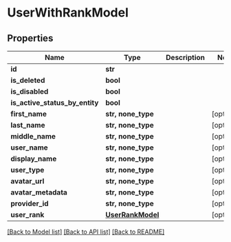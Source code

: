 # UserWithRankModel


## Properties
Name | Type | Description | Notes
------------ | ------------- | ------------- | -------------
**id** | **str** |  | 
**is_deleted** | **bool** |  | 
**is_disabled** | **bool** |  | 
**is_active_status_by_entity** | **bool** |  | 
**first_name** | **str, none_type** |  | [optional] 
**last_name** | **str, none_type** |  | [optional] 
**middle_name** | **str, none_type** |  | [optional] 
**user_name** | **str, none_type** |  | [optional] 
**display_name** | **str, none_type** |  | [optional] 
**user_type** | **str, none_type** |  | [optional] 
**avatar_url** | **str, none_type** |  | [optional] 
**avatar_metadata** | **str, none_type** |  | [optional] 
**provider_id** | **str, none_type** |  | [optional] 
**user_rank** | [**UserRankModel**](UserRankModel.md) |  | [optional] 

[[Back to Model list]](../README.md#documentation-for-models) [[Back to API list]](../README.md#documentation-for-api-endpoints) [[Back to README]](../README.md)


